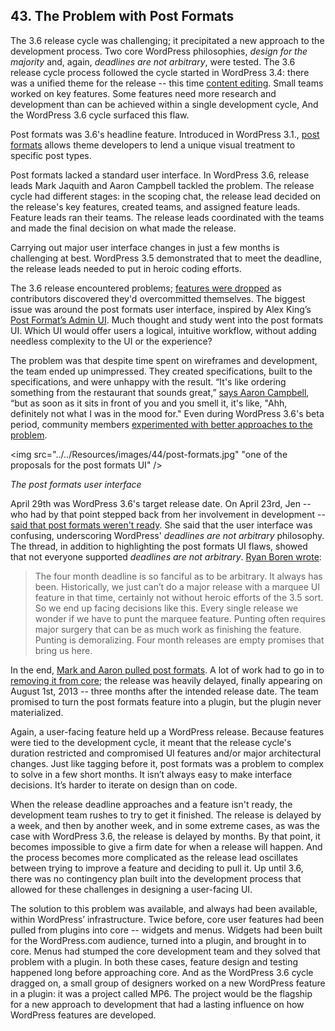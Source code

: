## 43. The Problem with Post Formats

The 3.6 release cycle was challenging; it precipitated a new approach to the development process. Two core WordPress philosophies, _design for the majority_ and, again, _deadlines are not arbitrary_, were tested. The 3.6 release cycle process followed the cycle started in WordPress 3.4: there was a unified theme for the release -- this time [content editing](https://make.wordpress.org/core/2012/12/19/wordpress-3-6-cycle/). Small teams worked on key features. Some features need more research and development than can be achieved within a single development cycle, And the WordPress 3.6 cycle surfaced this flaw.

Post formats was 3.6's headline feature. Introduced in WordPress 3.1., [post formats](http://codex.wordpress.org/Post_Formats) allows theme developers to lend a unique visual treatment to specific post types. 	

Post formats lacked a standard user interface. In WordPress 3.6, release leads Mark Jaquith and Aaron Campbell tackled the problem. The release cycle had different stages: in the scoping chat, the release lead decided on the release's key features, created teams, and assigned feature leads. Feature leads ran their teams. The release leads coordinated with the teams and made the final decision on what made the release.

Carrying out major user interface changes in just a few months is challenging at best. WordPress 3.5 demonstrated that to meet the deadline, the release leads needed to put in heroic coding efforts.

The 3.6 release encountered problems; [features were dropped](http://make.wordpress.org/core/2013/02/19/dropping-editorial-flow/) as contributors discovered they'd overcommitted themselves. The biggest issue was around the post formats user interface, inspired by Alex King’s [Post Format’s Admin UI](http://alexking.org/blog/2011/10/25/wordpress-post-formats-admin-ui). Much thought and study went into the post formats UI. Which UI would offer users a logical, intuitive workflow, without adding needless complexity to the UI or the experience?

The problem was that despite time spent on wireframes and development, the team ended up unimpressed. They created specifications, built to the specifications, and were unhappy with the result. “It's like ordering something from the restaurant that sounds great,” [says Aaron Campbell](http://archive.wordpress.org/interviews/2014_06_05_Campbell.html#L71), “but as soon as it sits in front of you and you smell it, it's like, "Ahh, definitely not what I was in the mood for." Even during WordPress 3.6's beta period, community members [experimented with better approaches to the problem](http://ran.ge/2013/04/11/re-thinking-wordpress-post-format-ui-an-exercise/).	

<img src="../../Resources/images/44/post-formats.jpg" "one of the proposals for the post formats UI" />

*The post formats user interface*

April 29th was WordPress 3.6's target release date. On April 23rd, Jen -- who had by that point stepped back from her involvement in development -- [said that post formats weren't ready](http://make.wordpress.org/core/2013/04/23/post-formats-schedules-and-philosophy/). She said that the user interface was confusing, underscoring WordPress' _deadlines are not arbitrary_ philosophy. The thread, in addition to highlighting the post formats UI flaws, showed that not everyone supported _deadlines are not arbitrary_. [Ryan Boren wrote](http://make.wordpress.org/core/2013/04/23/post-formats-schedules-and-philosophy/#comment-8523):

> The four month deadline is so fanciful as to be arbitrary. It always has been. Historically, we just can’t do a major release with a marquee UI feature in that time, certainly not without heroic efforts of the 3.5 sort. So we end up facing decisions like this. Every single release we wonder if we have to punt the marquee feature. Punting often requires major surgery that can be as much work as finishing the feature. Punting is demoralizing. Four month releases are empty promises that bring us here.	

In the end, [Mark and Aaron pulled post formats](http://make.wordpress.org/core/2013/05/29/post-formats-ui-is-exiting-core-will-live-as-a-plugin/). A lot of work had to go in to [removing it from core](https://core.trac.wordpress.org/ticket/24452); the release was heavily delayed, finally appearing on August 1st, 2013 -- three months after the intended release date. The team promised to turn the post formats feature into a plugin, but the plugin never materialized. 

Again, a user-facing feature held up a WordPress release. Because features were tied to the development cycle, it meant that the release cycle's duration restricted and compromised UI features and/or major architectural changes. Just like tagging before it, post formats was a problem to complex to solve in a few short months. It isn’t always easy to make interface decisions. It’s harder to iterate on design than on code. 

When the release deadline approaches and a feature isn't ready, the development team rushes to try to get it finished. The release is delayed by a week, and then by another week, and in some extreme cases, as was the case with WordPress 3.6, the release is delayed by months. By that point, it becomes impossible to give a firm date for when a release will happen. And the process becomes more complicated as the release lead oscillates between trying to improve a feature and deciding to pull it. Up until 3.6, there was no contingency plan built into the development process that allowed for these challenges in designing a user-facing UI. 

The solution to this problem was available, and always had been available, within WordPress’ infrastructure. Twice before, core user features had been pulled from plugins into core -- widgets and menus. Widgets had been built for the WordPress.com audience, turned into a plugin, and brought in to core. Menus had stumped the core development team and they solved that problem with a plugin. In both these cases, feature design and testing happened long before approaching core. And as the WordPress 3.6 cycle dragged on, a small group of designers worked on a new WordPress feature in a plugin: it was a project called MP6. The project would be the flagship for a new approach to development that had a lasting influence on how WordPress features are developed.

